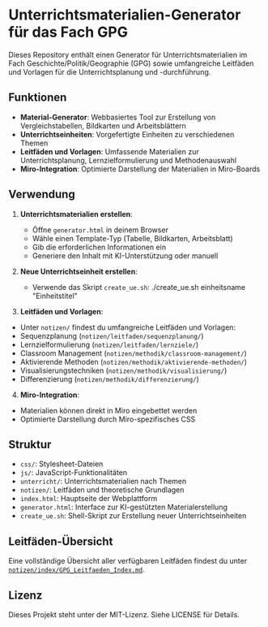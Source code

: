 # Unterrichtsmaterialien-Generator für das Fach GPG

Dieses Repository enthält einen Generator für Unterrichtsmaterialien im Fach Geschichte/Politik/Geographie (GPG) sowie umfangreiche Leitfäden und Vorlagen für die Unterrichtsplanung und -durchführung.

## Funktionen

- **Material-Generator**: Webbasiertes Tool zur Erstellung von Vergleichstabellen, Bildkarten und Arbeitsblättern
- **Unterrichtseinheiten**: Vorgefertigte Einheiten zu verschiedenen Themen
- **Leitfäden und Vorlagen**: Umfassende Materialien zur Unterrichtsplanung, Lernzielformulierung und Methodenauswahl
- **Miro-Integration**: Optimierte Darstellung der Materialien in Miro-Boards

## Verwendung

1. **Unterrichtsmaterialien erstellen**:
   - Öffne `generator.html` in deinem Browser
   - Wähle einen Template-Typ (Tabelle, Bildkarten, Arbeitsblatt)
   - Gib die erforderlichen Informationen ein
   - Generiere den Inhalt mit KI-Unterstützung oder manuell

2. **Neue Unterrichtseinheit erstellen**:
   - Verwende das Skript `create_ue.sh`:
./create_ue.sh einheitsname "Einheitstitel"
3. **Leitfäden und Vorlagen**:
- Unter `notizen/` findest du umfangreiche Leitfäden und Vorlagen:
- Sequenzplanung (`notizen/leitfaden/sequenzplanung/`)
- Lernzielformulierung (`notizen/leitfaden/lernziele/`)
- Classroom Management (`notizen/methodik/classroom-management/`)
- Aktivierende Methoden (`notizen/methodik/aktivierende-methoden/`)
- Visualisierungstechniken (`notizen/methodik/visualisierung/`)
- Differenzierung (`notizen/methodik/differenzierung/`)

4. **Miro-Integration**:
- Materialien können direkt in Miro eingebettet werden
- Optimierte Darstellung durch Miro-spezifisches CSS

## Struktur

- `css/`: Stylesheet-Dateien
- `js/`: JavaScript-Funktionalitäten
- `unterricht/`: Unterrichtsmaterialien nach Themen
- `notizen/`: Leitfäden und theoretische Grundlagen
- `index.html`: Hauptseite der Webplattform
- `generator.html`: Interface zur KI-gestützten Materialerstellung
- `create_ue.sh`: Shell-Skript zur Erstellung neuer Unterrichtseinheiten

## Leitfäden-Übersicht

Eine vollständige Übersicht aller verfügbaren Leitfäden findest du unter [`notizen/index/GPG_Leitfaeden_Index.md`](notizen/index/GPG_Leitfaeden_Index.md).

## Lizenz

Dieses Projekt steht unter der MIT-Lizenz. Siehe LICENSE für Details.
